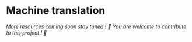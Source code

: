 # Machine translation

*More resources coming soon stay tuned ! 🤩 You are welcome to contribute to this project ! 🙏*
